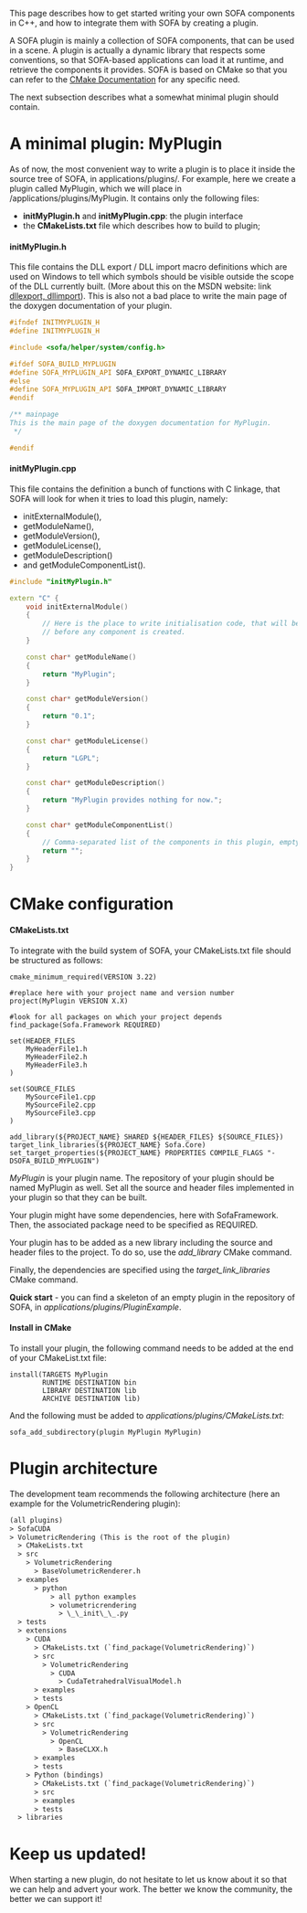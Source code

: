 This page describes how to get started writing your own SOFA components
in C++, and how to integrate them with SOFA by creating a plugin.

A SOFA plugin is mainly a collection of SOFA components, that can be
used in a scene. A plugin is actually a dynamic library that respects
some conventions, so that SOFA-based applications can load it at
runtime, and retrieve the components it provides. SOFA is based on CMake
so that you can refer to the [CMake
Documentation](https://cmake.org/documentation "CMake Documentation")
for any specific need.

The next subsection describes what a somewhat minimal plugin should
contain.

A minimal plugin: MyPlugin
==========================

As of now, the most convenient way to write a plugin is to place it
inside the source tree of SOFA, in applications/plugins/. For example,
here we create a plugin called MyPlugin, which we will place in
/applications/plugins/MyPlugin. It contains only the following files:

-   **initMyPlugin.h** and **initMyPlugin.cpp**: the plugin interface
-   the **CMakeLists.txt** file which describes how to build to plugin;

#### initMyPlugin.h

This file contains the DLL export / DLL import macro definitions which
are used on Windows to tell which symbols should be visible outside the
scope of the DLL currently built. (More about this on the MSDN website:
link [dllexport,
dllimport](http://msdn.microsoft.com/en-us/library/3y1sfaz2.aspx)). This
is also not a bad place to write the main page of the doxygen
documentation of your plugin.

``` cpp
#ifndef INITMYPLUGIN_H
#define INITMYPLUGIN_H

#include <sofa/helper/system/config.h>

#ifdef SOFA_BUILD_MYPLUGIN
#define SOFA_MYPLUGIN_API SOFA_EXPORT_DYNAMIC_LIBRARY
#else
#define SOFA_MYPLUGIN_API SOFA_IMPORT_DYNAMIC_LIBRARY
#endif

/** mainpage
This is the main page of the doxygen documentation for MyPlugin.
 */

#endif
```

#### initMyPlugin.cpp

This file contains the definition a bunch of functions with C linkage,
that SOFA will look for when it tries to load this plugin, namely:

-   initExternalModule(),
-   getModuleName(),
-   getModuleVersion(),
-   getModuleLicense(),
-   getModuleDescription()
-   and getModuleComponentList().

``` cpp
#include "initMyPlugin.h"

extern "C" {
    void initExternalModule()
    {
        // Here is the place to write initialisation code, that will be executed
        // before any component is created.
    }

    const char* getModuleName()
    {
        return "MyPlugin";
    }

    const char* getModuleVersion()
    {
        return "0.1";
    }

    const char* getModuleLicense()
    {
        return "LGPL";
    }

    const char* getModuleDescription()
    {
        return "MyPlugin provides nothing for now.";
    }

    const char* getModuleComponentList()
    {
        // Comma-separated list of the components in this plugin, empty for now
        return "";
    }
}
```

CMake configuration
===================

#### CMakeLists.txt

To integrate with the build system of SOFA, your CMakeLists.txt file
should be structured as follows:

``` {.cmake}
cmake_minimum_required(VERSION 3.22)

#replace here with your project name and version number
project(MyPlugin VERSION X.X)

#look for all packages on which your project depends
find_package(Sofa.Framework REQUIRED)

set(HEADER_FILES
    MyHeaderFile1.h
    MyHeaderFile2.h
    MyHeaderFile3.h
)

set(SOURCE_FILES
    MySourceFile1.cpp
    MySourceFile2.cpp
    MySourceFile3.cpp
)

add_library(${PROJECT_NAME} SHARED ${HEADER_FILES} ${SOURCE_FILES})
target_link_libraries(${PROJECT_NAME} Sofa.Core)
set_target_properties(${PROJECT_NAME} PROPERTIES COMPILE_FLAGS "-DSOFA_BUILD_MYPLUGIN")
```

*MyPlugin* is your plugin name. The repository of your plugin should be
named MyPlugin as well. Set all the source and header files implemented
in your plugin so that they can be built.

Your plugin might have some dependencies, here with SofaFramework. Then,
the associated package need to be specified as REQUIRED.

Your plugin has to be added as a new library including the source and
header files to the project. To do so, use the *add\_library* CMake
command.

Finally, the dependencies are specified using the
*target\_link\_libraries* CMake command.

**Quick start** - you can find a skeleton of an empty plugin in the
repository of SOFA, in *applications/plugins/PluginExample*.

#### Install in CMake

To install your plugin, the following command needs to be added at the
end of your CMakeList.txt file:

``` {.cmake}
install(TARGETS MyPlugin
        RUNTIME DESTINATION bin
        LIBRARY DESTINATION lib
        ARCHIVE DESTINATION lib)
```

And the following must be added to *applications/plugins/CMakeLists.txt*:

``` {.cmake}
sofa_add_subdirectory(plugin MyPlugin MyPlugin)
```

Plugin architecture
===================

The development team recommends the following architecture (here an example for the VolumetricRendering plugin):
``` txt
(all plugins)
> SofaCUDA
> VolumetricRendering (This is the root of the plugin)
  > CMakeLists.txt
  > src
    > VolumetricRendering
      > BaseVolumetricRenderer.h
  > examples
      > python
          > all python examples
          > volumetricrendering
            > \_\_init\_\_.py
  > tests
  > extensions
    > CUDA
      > CMakeLists.txt (`find_package(VolumetricRendering)`)
      > src
        > VolumetricRendering
          > CUDA
            > CudaTetrahedralVisualModel.h
      > examples
      > tests
    > OpenCL
      > CMakeLists.txt (`find_package(VolumetricRendering)`)
      > src 
        > VolumetricRendering
          > OpenCL
            > BaseCLXX.h
      > examples
      > tests
    > Python (bindings)
      > CMakeLists.txt (`find_package(VolumetricRendering)`)
      > src
      > examples
      > tests
  > libraries
```


Keep us updated!
================

When starting a new plugin, do not hesitate to let us know about it so
that we can help and advert your work. The better we know the community,
the better we can support it!

